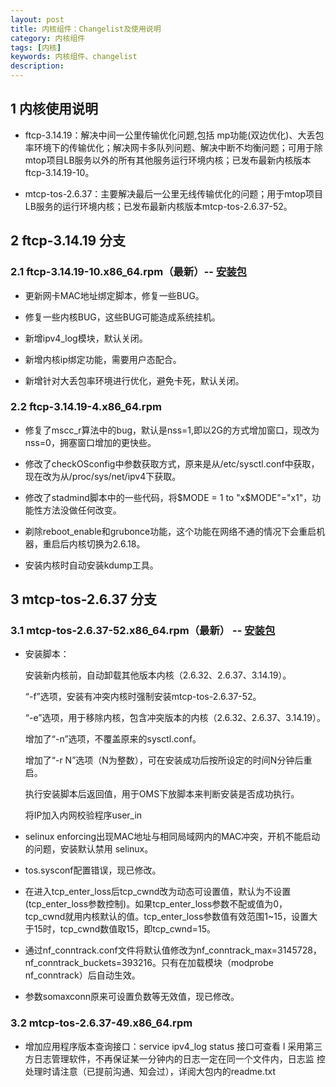 ```yaml
---
layout: post
title: 内核组件：Changelist及使用说明
category: 内核组件
tags: [内核]
keywords: 内核组件、changelist
description:
---
```


## 1 内核使用说明

- ftcp-3.14.19：解决中间一公里传输优化问题,包括 mp功能(双边优化)、大丢包率环境下的传输优化；解决网卡多队列问题、解决中断不均衡问题；可用于除mtop项目LB服务以外的所有其他服务运行环境内核；已发布最新内核版本ftcp-3.14.19-10。

- mtcp-tos-2.6.37：主要解决最后一公里无线传输优化的问题；用于mtop项目LB服务的运行环境内核；已发布最新内核版本mtcp-tos-2.6.37-52。

## 2 ftcp-3.14.19 分支

### 2.1 ftcp-3.14.19-10.x86_64.rpm（最新）-- [安装包](http://172.16.1.131/kernel-hub/ftcp-3.14.19_update_v10.tar.gz)

- 更新网卡MAC地址绑定脚本，修复一些BUG。

- 修复一些内核BUG，这些BUG可能造成系统挂机。

- 新增ipv4\_log模块，默认关闭。

- 新增内核ip绑定功能，需要用户态配合。

- 新增针对大丢包率环境进行优化，避免卡死，默认关闭。


### 2.2 ftcp-3.14.19-4.x86_64.rpm
 
- 修复了mscc\_r算法中的bug，默认是nss=1,即以2G的方式增加窗口，现改为nss=0，拥塞窗口增加的更快些。

- 修改了checkOSconfig中参数获取方式，原来是从/etc/sysctl.conf中获取，现在改为从/proc/sys/net/ipv4下获取。

- 修改了stadmind脚本中的一些代码，将$MODE = 1 to "x$MODE"="x1"，功能性方法没做任何改变。
- 剃除reboot\_enable和grubonce功能，这个功能在网络不通的情况下会重启机器，重启后内核切换为2.6.18。

- 安装内核时自动安装kdump工具。

## 3 mtcp-tos-2.6.37 分支

### 3.1 mtcp-tos-2.6.37-52.x86_64.rpm（最新） -- [安装包](http://172.16.1.131/kernel-hub/tos_kernel_update_v52.tar.gz)

- 安装脚本：

	安装新内核前，自动卸载其他版本内核（2.6.32、2.6.37、3.14.19）。
	
	“-f”选项，安装有冲突内核时强制安装mtcp-tos-2.6.37-52。

	“-e”选项，用于移除内核，包含冲突版本的内核（2.6.32、2.6.37、3.14.19）。

	增加了“-n”选项，不覆盖原来的sysctl.conf。

	增加了“-r N”选项（N为整数），可在安装成功后按所设定的时间N分钟后重启。

	执行安装脚本后返回值，用于OMS下放脚本来判断安装是否成功执行。

	将IP加入内网校验程序user_in

- selinux enforcing出现MAC地址与相同局域网内的MAC冲突，开机不能启动的问题，安装默认禁用 selinux。

- tos.sysconf配置错误，现已修改。

- 在进入tcp\_enter\_loss后tcp\_cwnd改为动态可设置值，默认为不设置(tcp\_enter\_loss参数控制)。如果tcp\_enter\_loss参数不配或值为0，tcp\_cwnd就用内核默认的值。tcp\_enter\_loss参数值有效范围1~15，设置大于15时，tcp\_cwnd数值取15，即tcp\_cwnd=15。

- 通过nf\_conntrack.conf文件将默认值修改为nf\_conntrack\_max=3145728，nf\_conntrack\_buckets=393216。只有在加载模块（modprobe nf\_conntrack）后自动生效。

- 参数somaxconn原来可设置负数等无效值，现已修改。


### 3.2 mtcp-tos-2.6.37-49.x86_64.rpm

- 增加应用程序版本查询接口：service ipv4_log status 接口可查看
l 采用第三方日志管理软件，不再保证某一分钟内的日志一定在同一个文件内，日志监
控处理时请注意（已提前沟通、知会过），详阅大包内的readme.txt
